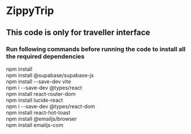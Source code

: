 # ZippyTrip <br>


<H2>This code is only for traveller interface</H2>
<H3>Run following commands before running the code to install all the required dependencies</H3>
npm install <br>
npm install @supabase/supabase-js <br>
npm install --save-dev vite <br>
npm i --save-dev @types/react <br>
npm install react-router-dom <br>
npm install lucide-react <br>
npm i --save-dev @types/react-dom <br>
npm install react-hot-toast <br>
npm install @emailjs/browser <br>
npm install emailjs-com <br>
